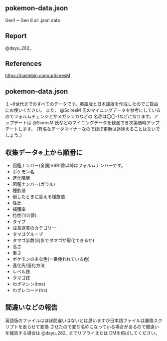 ## pokemon-data.json
Gen1 ~ Gen 8 all .json data

## Report
@dayu_282_

## References
https://pastebin.com/u/SciresM

## pokemon-data.json
１~8世代までのすべてのデータです。英語版と日本語版を作成したのでご自由にお使いください。
また、 @SciresM 氏のマイニングデータを参考にしているのでフォルムチェンジとかメガシンカなどの
名称は〇〇-1などになります。アップデートは @SciresM 氏などのマイニングデータを観測でき次第随時アップデートします。
(有名なデータマイナーなのでほぼ更新は途絶えることはないでしょう。)

## 収集データ※上から順番に
- 図鑑ナンバー(全国)※891番以降はフォルムナンバーです。
- ポケモン名
- 進化階層
- 図鑑ナンバー(ガラル)
- 種族値
- 倒したときに貰える種族値
- 性比
- 捕獲率
- 特性(1/2/夢)
- タイプ
- 成長速度のカテゴリー
- タマゴグループ
- タマゴ歩数(何歩でタマゴが孵化できるか)
- 高さ
- 重さ
- ポケモンの主な色(一番使われている色)
- 進化先/進化方法
- レベル技
- タマゴ技
- わざマシン(tms)
- わざレコード(trs)

## 間違いなどの報告
英語版のファイルはほぼ間違いはないとは思いますが日本語ファイルは置換スクリプトを走らせて変換
させたので変な名称になっている場合があるので間違いを報告する場合は @dayu_282_ までリプライまたは
DMを飛ばしてください。
